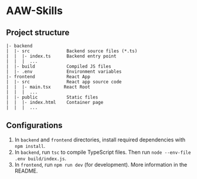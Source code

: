 # AAW-Skills

## Project structure

```text
|- backend
|  |- src              Backend source files (*.ts)
|  |  |- index.ts      Backend entry point
|  |  |  ...
|  |- build            Compiled JS files
|  |- .env             Environment variables
|- frontend            React App
|  |- src              React app source code
|  |  |- main.tsx     React Root
|  |  |  ...
|  |- public           Static files
|  |  |- index.html    Container page
|  |  |  ...
```

## Configurations

1. In `backend` and `frontend` directories, install required dependencies with `npm install`.
2. In `backend`, run `tsc` to compile TypeScript files. Then run `node --env-file .env build/index.js`.
3. In `frontend`, run `npm run dev` (for development). More information in the README.
